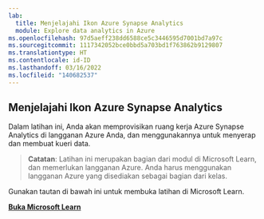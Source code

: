 ```yaml
---
lab:
  title: Menjelajahi Ikon Azure Synapse Analytics
  module: Explore data analytics in Azure
ms.openlocfilehash: 97d5aeff238dd6588ce5c3446595d7001bd7a97c
ms.sourcegitcommit: 1117342052bce0bbd5a703bd1f763862b9129807
ms.translationtype: HT
ms.contentlocale: id-ID
ms.lasthandoff: 03/16/2022
ms.locfileid: "140682537"
---
```

## <a name="explore-azure-synapse-analytics"></a>Menjelajahi Ikon Azure Synapse Analytics

Dalam latihan ini, Anda akan memprovisikan ruang kerja Azure Synapse Analytics di langganan Azure Anda, dan menggunakannya untuk menyerap dan membuat kueri data.

> **Catatan**: Latihan ini merupakan bagian dari modul di Microsoft Learn, dan memerlukan langganan Azure. Anda harus menggunakan langganan Azure yang disediakan sebagai bagian dari kelas.

Gunakan tautan di bawah ini untuk membuka latihan di Microsoft Learn.

**[Buka Microsoft Learn](https://docs.microsoft.com/learn/modules/examine-components-of-modern-data-warehouse/5-exercise-azure-synapse#provision-an-azure-synapse-analytics-workspace)**

